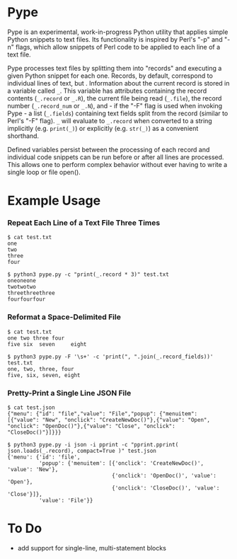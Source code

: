 # Pype
Pype is an experimental, work-in-progress Python utility that applies simple Python snippets to text files. Its functionality is inspired by Perl's "-p" and "-n" flags, which allow snippets of Perl code to be applied to each line of a text file.

Pype processes text files by splitting them into "records" and executing a given Python snippet for each one. Records, by default, correspond to individual lines of text, but . Information about the current record is stored in a variable called `_`. This variable has attributes containing the record contents (`_.record` or `_.R`), the current file being read (`_.file`), the record number (`_.record_num` or `_.N`), and - if the "-F" flag is used when invoking Pype - a list (`_.fields`) containing text fields split from the record (similar to Perl's "-F" flag). `_` will evaluate to `_.record` when converted to a string implicitly (e.g. `print(_)`) or explicitly (e.g. `str(_)`) as a convenient shorthand.

Defined variables persist between the processing of each record and individual code snippets can be run before or after all lines are processed. This allows one to perform complex behavior without ever having to write a single loop or file open(). 

# Example Usage

### Repeat Each Line of a Text File Three Times
```
$ cat test.txt 
one
two
three
four

$ python3 pype.py -c "print(_.record * 3)" test.txt 
oneoneone
twotwotwo
threethreethree
fourfourfour
```

### Reformat a Space-Delimited File
```
$ cat test.txt 
one two three four
five six  seven     eight

$ python3 pype.py -F '\s+' -c 'print(", ".join(_.record_fields))' test.txt 
one, two, three, four
five, six, seven, eight
```

### Pretty-Print a Single Line JSON File
```
$ cat test.json
{"menu": {"id": "file","value": "File","popup": {"menuitem": [{"value": "New", "onclick": "CreateNewDoc()"},{"value": "Open", "onclick": "OpenDoc()"},{"value": "Close", "onclick": "CloseDoc()"}]}}}

$ python3 pype.py -i json -i pprint -c "pprint.pprint( json.loads(_.record), compact=True )" test.json
{'menu': {'id': 'file',
          'popup': {'menuitem': [{'onclick': 'CreateNewDoc()', 'value': 'New'},
                                 {'onclick': 'OpenDoc()', 'value': 'Open'},
                                 {'onclick': 'CloseDoc()', 'value': 'Close'}]},
          'value': 'File'}}
```

# To Do
* add support for single-line, multi-statement blocks
